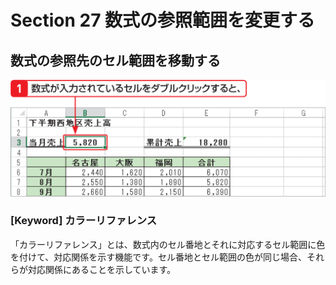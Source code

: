 # Section 27 数式の参照範囲を変更する

## 数式の参照先のセル範囲を移動する

![](001.png)

### [Keyword] カラーリファレンス

「カラーリファレンス」とは、数式内のセル番地とそれに対応するセル範囲に色を付けて、対応関係を示す機能です。セル番地とセル範囲の色が同じ場合、それらが対応関係にあることを示しています。
